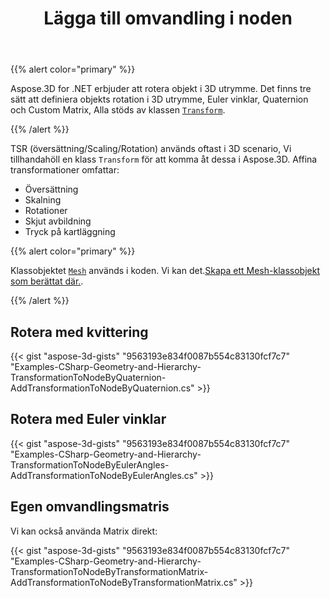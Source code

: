 ﻿---
title: Lägga till omvandling i noden
type: docs
weight: 30
url: /sv/net/adding-transformation-to-the-node/
description: TSR (översättning/Scaling/Rotation) används oftast i 3D scenario, vi tillhandahöll en klass Transform för att komma åt dessa i Aspose.3D.
---
{{% alert color="primary" %}}

Aspose.3D for .NET erbjuder att rotera objekt i 3D utrymme. Det finns tre sätt att definiera objekts rotation i 3D utrymme, Euler vinklar, Quaternion och Custom Matrix, Alla stöds av klassen [`Transform`](https://reference.aspose.com/3d/net/aspose.threed/transform).

{{% /alert %}}

TSR (översättning/Scaling/Rotation) används oftast i 3D scenario, Vi tillhandahöll en klass `Transform` för att komma åt dessa i Aspose.3D. Affina transformationer omfattar:

- Översättning
- Skalning
- Rotationer
- Skjut avbildning
- Tryck på kartläggning

{{% alert color="primary" %}}

Klassobjektet [`Mesh`](https://reference.aspose.com/3d/net/aspose.threed.entities/mesh) används i koden. Vi kan det.[Skapa ett Mesh-klassobjekt som berättat där.](/3d/sv/net/create-3d-mesh-and-scene/).

{{% /alert %}}
## **Rotera med kvittering**
{{< gist "aspose-3d-gists" "9563193e834f0087b554c83130fcf7c7" "Examples-CSharp-Geometry-and-Hierarchy-TransformationToNodeByQuaternion-AddTransformationToNodeByQuaternion.cs" >}}
## **Rotera med Euler vinklar**
{{< gist "aspose-3d-gists" "9563193e834f0087b554c83130fcf7c7" "Examples-CSharp-Geometry-and-Hierarchy-TransformationToNodeByEulerAngles-AddTransformationToNodeByEulerAngles.cs" >}}
## **Egen omvandlingsmatris**
Vi kan också använda Matrix direkt:

{{< gist "aspose-3d-gists" "9563193e834f0087b554c83130fcf7c7" "Examples-CSharp-Geometry-and-Hierarchy-TransformationToNodeByTransformationMatrix-AddTransformationToNodeByTransformationMatrix.cs" >}}
